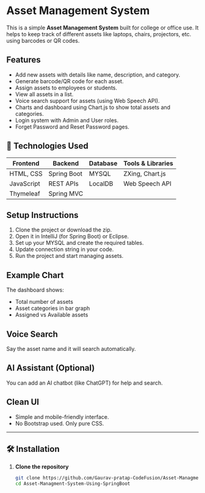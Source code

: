# Asset Management System

This is a simple **Asset Management System** built for college or office use. It helps to keep track of different assets like laptops, chairs, projectors, etc. using barcodes or QR codes.

##  Features

- Add new assets with details like name, description, and category.
- Generate barcode/QR code for each asset.
- Assign assets to employees or students.
- View all assets in a list.
- Voice search support for assets (using Web Speech API).
- Charts and dashboard using Chart.js to show total assets and categories.
- Login system with Admin and User roles.
- Forget Password and Reset Password pages.

## 🔧 Technologies Used

| Frontend       | Backend        | Database | Tools & Libraries     |
|----------------|----------------|----------|------------------------|
| HTML, CSS      | Spring Boot    | MYSQL    | ZXing, Chart.js        |
| JavaScript     | REST APIs      | LocalDB  | Web Speech API         |
| Thymeleaf      | Spring MVC     |          |                        |



##  Setup Instructions

1. Clone the project or download the zip.
2. Open it in IntelliJ (for Spring Boot) or Eclipse.
3. Set up your MYSQL and create the required tables.
4. Update connection string in your code.
5. Run the project and start managing assets.

##  Example Chart

The dashboard shows:
- Total number of assets
- Asset categories in bar graph
- Assigned vs Available assets


##  Voice Search

Say the asset name and it will search automatically.

##  AI Assistant (Optional)

You can add an AI chatbot (like ChatGPT) for help and search.



##  Clean UI

- Simple and mobile-friendly interface.
- No Bootstrap used. Only pure CSS.


---

## 🛠️ Installation

1. **Clone the repository**
   ```bash
   git clone https://github.com/Gaurav-pratap-CodeFusion/Asset-Managment-System-Using-SpringBoot.git
   cd Asset-Managment-System-Using-SpringBoot
